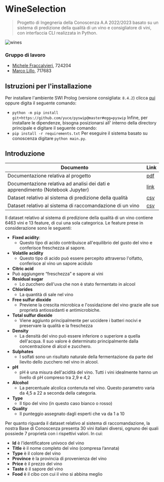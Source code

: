 # WineSelection
> Progetto di Ingegneria della Conoscenza A.A 2022/2023 basato su un sistema di predizione della qualità di un vino e consigliatore di vini, con interfaccia CLI realizzata in Python.

![wines](https://github.com/MarcoLillx/WineSelection/blob/main/Img/wines.jpeg)

### Gruppo di lavoro
- [Michele Fraccalvieri](https://github.com/Citrone16), 724204
- [Marco Lillo](https://github.com/MarcoLillx), 717683

## Istruzioni per l'installazione

Per installare l'ambiente SWI Prolog (versione consigliata: `8.4.2`) clicca [qui](https://www.swi-prolog.org/download/stable?show=all) oppure digita il seguente comando:
- `python -m pip install git+https://github.com/yuce/pyswip@master#egg=pyswip`
Infine, per installare le dipendenze, bisogna posizionarsi all' interno della directory principale e digitare il seguente comando:
- `pip install -r requirements.txt`
Per eseguire il sistema basato su conoscenza digitare `python main.py`.

## Introduzione
|Documento|Link|
|---|---|
|Documentazione relativa al progetto |[pdf](https://github.com/MarcoLillx/WineSelection/blob/main/Doc/WineSelection.pdf)|
|Documentazione relativa ad analisi dei dati e apprendimento (Notebook Jupyter)|[link](https://github.com/MarcoLillx/WineSelection/blob/main/Classification/Classificatore.ipynb)|
|Dataset relativo al sistema di predizione della qualità|[csv](https://github.com/MarcoLillx/WineSelection/blob/main/Dataset/wine_quality.csv)|
|Dataset relativo al sistema di raccomandazione di un vino|[csv](https://github.com/MarcoLillx/WineSelection/blob/main/Dataset/wine_recommend.csv)|

Il dataset relativo al sistema di predizione della qualità di un vino contiene 6463 vini e 13 feature, di cui una sola categorica. Le feature prese in considerazione sono le seguenti:
- **Fixed acidity**:
  - Questo tipo di acido contribuisce all'equilibrio del gusto del vino e conferisce freschezza al sapore.
- **Volatile acidity**
  - Questo tipo di acido può essere percepito attraverso l'olfatto, conferisce al vino un sapore acidulo
- **Citric acid**
 - Può aggiungere “freschezza” e sapore ai vini
- **Residual sugar**
  - Lo zucchero dell'uva che non è stato fermentato in alcool
- **Chlorides**
  - La quantità di sale nel vino
- **Free sulfur dioxide**
  - Previene la crescita microbica e l'ossidazione del vino grazie alle sue proprietà antiossidanti e antimicrobiche.
- **Total sulfur dioxide**
  - Viene aggiunto principalmente per uccidere i batteri nocivi e preservare la qualità e la freschezza
- **Density**
  - La densità del vino può essere inferiore o superiore a quella dell'acqua. Il suo valore è determinato principalmente dalla concentrazione di alcol e zucchero.
- **Sulphates**
  - I solfati sono un risultato naturale della fermentazione da parte del lievito dello zucchero nel vino in alcool.
- **pH**
  - pH è una misura dell'acidità del vino. Tutti i vini idealmente hanno un livello di pH compreso tra 2,9 e 4,2
- **Alcohol**
  - La percentuale alcolica contenuta nel vino. Questo parametro varia da 4,5 a 22 a seconda della categoria.
- **Type**
  - Il tipo del vino (in questo caso bianco o rosso)
- **Quality**
  - Il punteggio assegnato dagli esperti che va da 1 a 10
 
Per quanto riguarda il dataset relativo al sistema di raccomandazione, la nostra Base di Conoscenza presenta 30 vini italiani diversi, ognuno dei quali possiede 7 proprietà con i rispettivi valori.
In cui:
-	**Id** è l’identificatore univoco del vino
-	**Title** è il nome completo del vino (compresa l’annata)
-	**Type** è il colore del vino
-	**Province** è la provincia di provenienza del vino
-	**Price** è il prezzo del vino
-	**Taste** è il sapore del vino
-	**Food** è il cibo con cui il vino si abbina meglio


